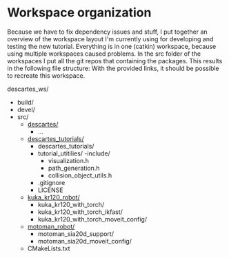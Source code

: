 # Workspace organization

Because we have to fix dependency issues and stuff, I put together an overview of the workspace layout I'm currently using for developing and testing the new tutorial.
Everything is in one (catkin) workspace, because using multiple workspaces caused problems. In the src folder of the workspaces I put all the git repos that containing the packages. This results in the following file structure:
With the provided links, it should be possible to recreate this workspace.

descartes_ws/
  - build/
  - devel/
  - src/
    - [descartes/](https://github.com/JeroenDM/descartes/tree/indigo-devel)
      - ...
    - [descartes_tutorials/](https://github.com/JeroenDM/descartes_tutorials)
      - descartes_tutorials/
      - tutorial_utitilies/
        -include/
          - visualization.h
          - path_generation.h
          - collision_object_utils.h
      - .gitignore
      - LICENSE
    - [kuka_kr120_robot/](https://github.com/JeroenDM/kuka_kr120_robot)
      - kuka_kr120_with_torch/
      - kuka_kr120_with_torch_ikfast/
      - kuka_kr120_with_torch_moveit_config/
    - [motoman_robot/](https://github.com/ros-industrial/motoman)
      - motoman_sia20d_support/
      - motoman_sia20d_moveit_config/
    - CMakeLists.txt
